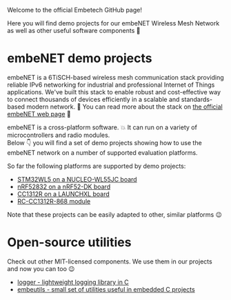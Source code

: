 Welcome to the official Embetech GitHub page!

Here you will find demo projects for our embeNET Wireless Mesh Network as well as other useful software components :muscle:

# embeNET demo projects

embeNET is a 6TiSCH-based wireless mesh communication stack providing reliable IPv6 networking for industrial and professional Internet of Things applications. We've built this stack to enable robust and cost-effective way to connect thousands of devices efficiently in a scalable and standards-based modern network. :star_struck: You can read more about the stack on [the official embeNET web page](https://embe.net) :eyes:

embeNET is a cross-platform software. :boom: It can run on a variety of microcontrollers and radio modules.\
Below :point_down: you will find a set of demo projects showing how to use the embeNET network on a number of supported evaluation platforms.

So far the following platforms are supported by demo projects:
- [STM32WL5 on a NUCLEO-WL55JC board](https://github.com/embetech-official/embenet-demo-nucleo-wl55jc)
- [nRF52832 on a nRF52-DK board](https://github.com/embetech-official/embenet-demo-nrf52dk)
- [CC1312R on a LAUNCHXL board](https://github.com/embetech-official/embenet-demo-launchxl-cc1312r1)
- [RC-CC1312R-868 module](https://github.com/embetech-official/embenet-demo-rc-cc1312r-868)

Note that these projects can be easily adapted to other, similar platforms :wink:

# Open-source utilities

Check out other MIT-licensed components. We use them in our projects and now you can too :wink:
- [logger - lightweight logging library in C](https://github.com/embetech-official/logger)
- [embeutils - small set of utilities useful in embedded C projects](https://github.com/embetech-official/embeutils)


